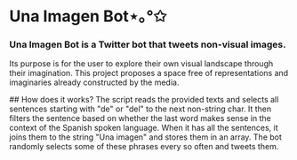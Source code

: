 # Una Imagen Bot⋆｡°✩
### Una Imagen Bot is a Twitter bot that tweets non-visual images. 
Its purpose is for the user to explore their own visual landscape through their imagination. This project proposes a space free of representations and imaginaries already constructed by the media. 

## How does it works?
The script reads the provided texts and selects all sentences starting with "de" or "del" to the next non-string char. It then filters the sentence based on whether the last word makes sense in the context of the Spanish spoken language. When it has all the sentences, it joins them to the string "Una imagen" and stores them in an array. The bot randomly selects some of these phrases every so often and tweets them.

